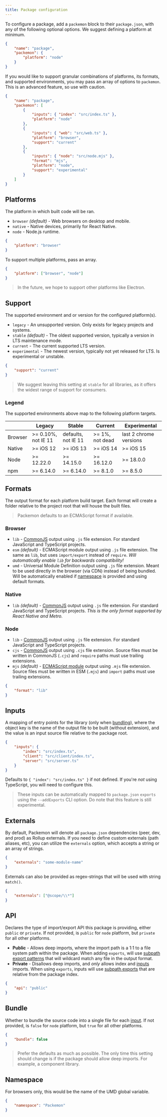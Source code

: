 ```yaml
---
title: Package configuration
---
```


To configure a package, add a `packemon` block to their `package.json`, with any of the following
optional options. We suggest defining a platform at minimum.

```json title="package.json"
{
	"name": "package",
	"packemon": {
		"platform": "node"
	}
}
```

If you would like to support granular combinations of platforms, its formats, and supported
environments, you may pass an array of options to `packemon`. This is an advanced feature, so use
with caution.

```json title="package.json"
{
	"name": "package",
	"packemon": [
		{
			"inputs": { "index": "src/index.ts" },
			"platform": "node"
		},
		{
			"inputs": { "web": "src/web.ts" },
			"platform": "browser",
			"support": "current"
		},
		{
			"inputs": { "node": "src/node.mjs" },
			"format": "mjs",
			"platform": "node",
			"support": "experimental"
		}
	]
}
```

## Platforms

The platform in which built code will be ran.

- `browser` _(default)_ - Web browsers on desktop and mobile.
- `native` - Native devices, primarily for React Native.
- `node` - Node.js runtime.

```json
{
	"platform": "browser"
}
```

To support multiple platforms, pass an array.

```json
{
	"platform": ["browser", "node"]
}
```

> In the future, we hope to support other platforms like Electron.

## Support

The supported environment and or version for the configured platform(s).

- `legacy` - An unsupported version. Only exists for legacy projects and systems.
- `stable` _(default)_ - The oldest supported version, typically a version in LTS maintenance mode.
- `current` - The current supported LTS version.
- `experimental` - The newest version, typically not yet released for LTS. Is experimental or
  unstable.

```json
{
	"support": "current"
}
```

> We suggest leaving this setting at `stable` for all libraries, as it offers the widest range of
> support for consumers.

### Legend

The supported environments above map to the following platform targets.

|         | Legacy              | Stable              | Current         | Experimental           |
| ------- | ------------------- | ------------------- | --------------- | ---------------------- |
| Browser | >= 0.10%, not IE 11 | defaults, not IE 11 | >= 1%, not dead | last 2 chrome versions |
| Native  | >= iOS 12           | >= iOS 13           | >= iOS 14       | >= iOS 15              |
| Node    | >= 12.22.0          | >= 14.15.0          | >= 16.12.0      | >= 18.0.0              |
| npm     | >= 6.14.0           | >= 6.14.0           | >= 8.1.0        | >= 8.5.0               |

## Formats

The output format for each platform build target. Each format will create a folder relative to the
project root that will house the built files.

> Packemon defaults to an ECMAScript format if available.

### Browser

- `lib` - [CommonJS](https://nodejs.org/api/modules.html) output using `.js` file extension. For
  standard JavaScript and TypeScript projects.
- `esm` _(default)_ - ECMAScript module output using `.js` file extension. The same as `lib`, but
  uses `import/export` instead of `require`. _Will automatically enable `lib` for backwards
  compatibility!_
- `umd` - Universal Module Definition output using `.js` file extension. Meant to be used directly
  in the browser (via CDN) instead of being bundled. Will be automatically enabled if
  [namespace](#namespace) is provided and using default formats.

### Native

- `lib` _(default)_ - [CommonJS](https://nodejs.org/api/modules.html) output using `.js` file
  extension. For standard JavaScript and TypeScript projects. _This is the only format supported by
  React Native and Metro._

### Node

- `lib` - [CommonJS](https://nodejs.org/api/modules.html) output using `.js` file extension. For
  standard JavaScript and TypeScript projects.
- `cjs` - [CommonJS](https://nodejs.org/api/modules.html) output using `.cjs` file extension. Source
  files must be written in CommonJS (`.cjs`) and `require` paths must use trailing extensions.
- `mjs` _(default)_ - [ECMAScript module](https://nodejs.org/api/esm.html) output using `.mjs` file
  extension. Source files must be written in ESM (`.mjs`) and `import` paths must use trailing
  extensions.

```json
{
	"format": "lib"
}
```

## Inputs

A mapping of entry points for the library (only when [bundling](#bundle)), where the object key is
the name of the output file to be built (without extension), and the value is an input source file
relative to the package root.

```json
{
	"inputs": {
		"index": "src/index.ts",
		"client": "src/client/index.ts",
		"server": "src/server.ts"
	}
}
```

Defaults to `{ "index": "src/index.ts" }` if not defined. If you're _not_ using TypeScript, you will
need to configure this.

> These inputs can be automatically mapped to `package.json` `exports` using the `--addExports` CLI
> option. Do note that this feature is still experimental.

## Externals

By default, Packemon will denote all `package.json` dependencies (peer, dev, and prod) as Rollup
externals. If you need to define custom externals (path aliases, etc), you can utilize the
`externals` option, which accepts a string or an array of strings.

```json
{
	"externals": "some-module-name"
}
```

Externals can also be provided as regex-strings that will be used with string `match()`.

```json
{
	"externals": ["@scope/\\*"]
}
```

## API

Declares the type of import/export API this package is providing, either `public` or `private`. If
not provided, is `public` for `node` platform, but `private` for all other platforms.

- **Public** - Allows deep imports, where the import path is a 1:1 to a file system path within the
  package. When adding `exports`, will use
  [subpath export patterns](https://nodejs.org/api/packages.html#subpath-patterns) that will
  wildcard match any file in the output format.
- **Private** - Disallows deep imports, and _only_ allows index and [inputs](#inputs) imports. When
  using `exports`, inputs will use
  [subpath exports](https://nodejs.org/api/packages.html#subpath-exports) that are relative from the
  package index.

```json
{
	"api": "public"
}
```

## Bundle

Whether to bundle the source code into a single file for each [input](#inputs). If not provided, is
`false` for `node` platform, but `true` for all other platforms.

```json
{
	"bundle": false
}
```

> Prefer the defaults as much as possible. The only time this setting should change is if the
> package should allow deep imports. For example, a component library.

## Namespace

For browsers only, this would be the name of the UMD global variable.

```json
{
	"namespace": "Packemon"
}
```
